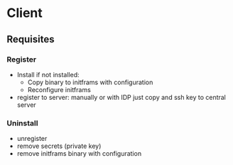 # Client

## Requisites

### Register

- Install if not installed:
  * Copy binary to initframs with configuration
  * Reconfigure initframs
- register to server: manually or with IDP just copy and ssh key to central server

### Uninstall

- unregister
- remove secrets (private key)
- remove initframs binary with configuration
